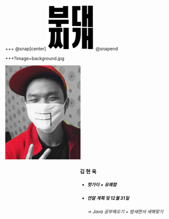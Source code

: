 +++
@snap[center]
![Logo](boodaejjigae_mark.png)
@snapend

+++?image=background.jpg
<div id="container" >
    <div style="float:left;">
        <img src="hotguy.jpg" width="240px" height="300px">
    </div>
    <div style="float:right;">
        <h3 style="font-weight:bold">김 현 욱</h3>
        <ul>
            <li>
            <h5>핫가이 + 유쾌함</h5>
            </li>
            <li>
            <h5>연말 계획 및 12월 31일</h5>
            </li>
            <h6> -> Java 공부해오기 + 밤새면서 새해맞기</h6>
        </ul>
    </div>
</div>
